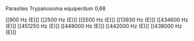 Parasites Trypanosoma equiperdum 0,68

[[900 Hz (E)]]
[[2500 Hz (E)]]
[[5500 Hz (E)]]
[[13930 Hz (E)]]
[[434600 Hz (E)]]
[[451250 Hz (E)]]
[[448000 Hz (E)]]
[[442000 Hz (E)]]
[[438000 Hz (E)]]